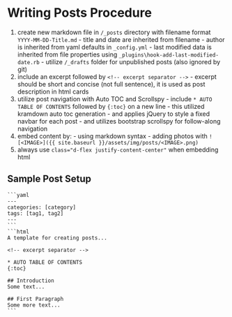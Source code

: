 # Writing Posts Procedure

  1. create new markdown file in `/_posts` directory with filename format `YYYY-MM-DD-Title.md`
    - title and date are inherited from filename
    - author is inherited from yaml defaults in `_config.yml`
    - last modified data is inherited from file properties using `_plugins\hook-add-last-modified-date.rb`
    - utilize `/_drafts` folder for unpublished posts (also ignored by git)
  2. include an excerpt followed by `<!-- excerpt separator -->`
    - excerpt should be short and concise (not full sentence), it is used as post description in html cards
  3. utilize post navigation with Auto TOC and Scrollspy
    - include `* AUTO TABLE OF CONTENTS` followed by `{:toc}` on a new line
    - this utilized kramdown auto toc generation
    - and applies jQuery to style a fixed navbar for each post
    - and utilizes bootstrap scrollspy for follow-along navigation
  4. embed content by:
    - using markdown syntax
    - adding photos with `![<IMAGE>]({{ site.baseurl }}/assets/img/posts/<IMAGE>.png)`
  5. always use `class="d-flex justify-content-center"` when embedding html

## Sample Post Setup

    ```yaml
    ---
    categories: [category]
    tags: [tag1, tag2]
    ---
    ```
    ```html
    A template for creating posts...

    <!-- excerpt separator -->

    * AUTO TABLE OF CONTENTS
    {:toc}

    ## Introduction
    Some text...

    ## First Paragraph
    Some more text...
    ```
